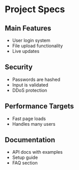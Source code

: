 # Project Specs

## Main Features
- User login system
- File upload functionality
- Live updates

## Security
- Passwords are hashed
- Input is validated
- DDoS protection

## Performance Targets
- Fast page loads
- Handles many users

## Documentation
- API docs with examples
- Setup guide
- FAQ section
